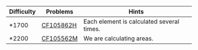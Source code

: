 | Difficulty | Problems | Hints |
| -------- | -------- | -------- |
| *1700 | [CF105862H](https://codeforces.com/gym/105862/problem/H) | Each element is calculated several times. |
| *2200 | [CF105562M](https://codeforces.com/gym/105562/problem/M) | We are calculating areas. |
